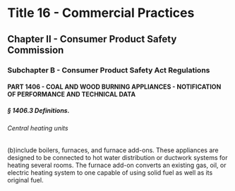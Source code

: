 
# Title 16 - Commercial Practices
## Chapter II - Consumer Product Safety Commission
### Subchapter B - Consumer Product Safety Act Regulations
#### PART 1406 - COAL AND WOOD BURNING APPLIANCES - NOTIFICATION OF PERFORMANCE AND TECHNICAL DATA
##### § 1406.3 Definitions.
###### Central heating units

(b)include boilers, furnaces, and furnace add-ons. These appliances are designed to be connected to hot water distribution or ductwork systems for heating several rooms. The furnace add-on converts an existing gas, oil, or electric heating system to one capable of using solid fuel as well as its original fuel.
